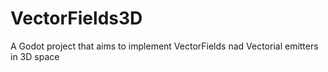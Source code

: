 # VectorFields3D
A Godot project that aims to implement VectorFields nad Vectorial emitters in 3D space
